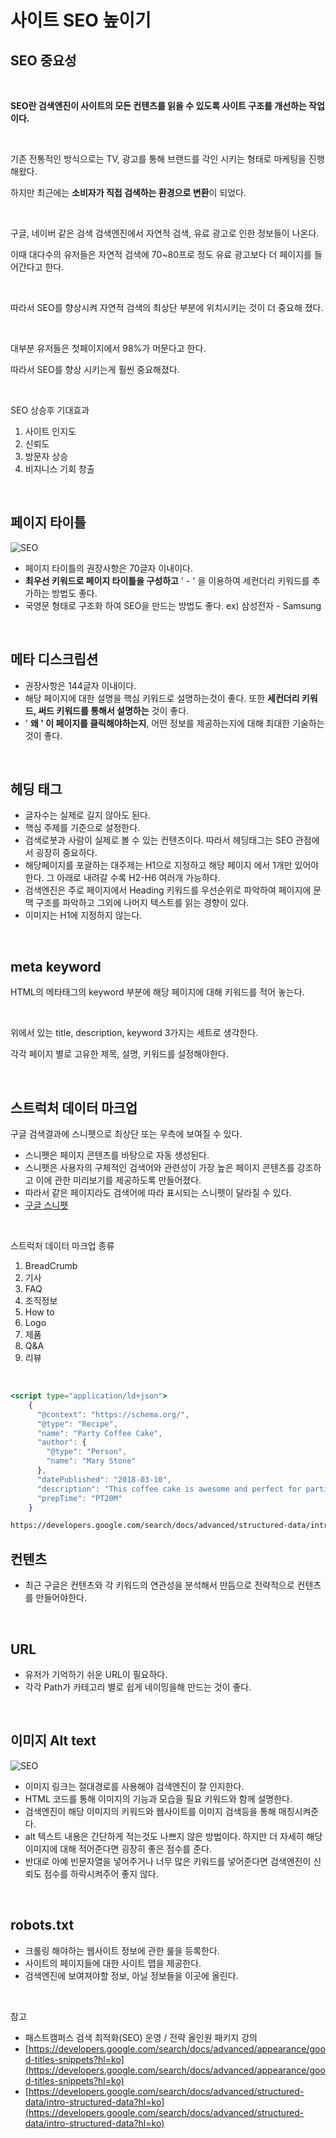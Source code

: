 # 사이트 SEO 높이기

## SEO 중요성

<br>

**SEO란 검색엔진이 사이트의 모든 컨텐츠를 읽을 수 있도록 사이트 구조를 개선하는 작업이다.**

<br>

기존 전통적인 방식으로는 TV, 광고를 통해 브랜드를 각인 시키는 형태로 마케팅을 진행해왔다.

하지만 최근에는 **소비자가 직접 검색하는 환경으로 변환**이 되었다.

<br>

구글, 네이버 같은 검색 검색엔진에서 자연적 검색, 유료 광고로 인한 정보들이 나온다.

이때 대다수의 유저들은 자연적 검색에 70~80프로 정도 유료 광고보다 더 페이지를 들어간다고 한다.

<br>

따라서 SEO를 향상시켜 자연적 검색의 최상단 부분에 위치시키는 것이 더 중요해 졌다.

<br>

대부분 유저들은 첫페이지에서 98%가 머문다고 한다.

따라서 SEO를 향상 시키는게 훨씬 중요해졌다.

<br>

SEO 상승후 기대효과

1. 사이트 인지도
2. 신뢰도
3. 방문자 상승
4. 비지니스 기회 창출

<br>

## 페이지 타이틀

![SEO](../Images/SEO%20컨텐츠%20요소/SEO%20컨텐츠%20요소-1.png)

- 페이지 타이틀의 권장사항은 70글자 이내이다.
- **최우선 키워드로 페이지 타이틀을 구성하고** ' - ' 을 이용하여 세컨더리 키워드를 추가하는 방법도 좋다.
- 국영문 형태로 구조화 하여 SEO을 만드는 방법도 좋다. ex) 삼성전자 - Samsung

<br>

## 메타 디스크립션

- 권장사항은 144글자 이내이다.
- 해당 페이지에 대한 설명을 핵심 키워드로 설명하는것이 좋다. 또한 **세컨더리 키워드, 써드 키워드를 통해서 설명하는** 것이 좋다.
- ' **왜 ' 이 페이지를 클릭해야하는지**, 어떤 정보를 제공하는지에 대해 최대한 기술하는 것이 좋다.

<br>

## 헤딩 태그

- 글자수는 실제로 길지 않아도 된다.
- 핵심 주제를 기준으로 설정한다.
- 검색로봇과 사람이 실제로 볼 수 있는 컨텐츠이다. 따라서 헤딩태그는 SEO 관점에서 굉장히 중요하다.
- 해당페이지를 포괄하는 대주제는 H1으로 지정하고 해당 페이지 에서 1개만 있어야한다. 그 아래로 내려갈 수록 H2-H6 여러개 가능하다.
- 검색엔진은 주로 페이지에서 Heading 키워드를 우선순위로 파악하여 페이지에 문맥 구조를 파악하고 그외에 나머지 텍스트를 읽는 경향이 있다.
- 이미지는 H1에 지정하지 않는다.

<br>

## meta keyword

HTML의 메타태그의 keyword 부분에 해당 페이지에 대해 키워드를 적어 놓는다.

<br>

위에서 있는 title, description, keyword 3가지는 세트로 생각한다.

각각 페이지 별로 고유한 제목, 설명, 키워드를 설정해야한다.

<br>

## 스트럭처 데이터 마크업

구글 검색결과에 스니펫으로 최상단 또는 우측에 보여질 수 있다.

- 스니펫은 페이지 콘텐츠를 바탕으로 자동 생성된다.
- 스니펫은 사용자의 구체적인 검색어와 관련성이 가장 높은 페이지 콘텐츠를 강조하고 이에 관한 미리보기를 제공하도록 만들어졌다.
- 따라서 같은 페이지라도 검색어에 따라 표시되는 스니펫이 달라질 수 있다.
- [구글 스니펫](https://developers.google.com/search/docs/advanced/appearance/good-titles-snippets?hl=ko)

<br>

스트럭처 데이터 마크업 종류

1. BreadCrumb
2. 기사
3. FAQ
4. 조직정보
5. How to
6. Logo
7. 제품
8. Q&A
9. 리뷰

<br>

```jsx
<script type="application/ld+json">
    {
      "@context": "https://schema.org/",
      "@type": "Recipe",
      "name": "Party Coffee Cake",
      "author": {
        "@type": "Person",
        "name": "Mary Stone"
      },
      "datePublished": "2018-03-10",
      "description": "This coffee cake is awesome and perfect for parties.",
      "prepTime": "PT20M"
    }

https://developers.google.com/search/docs/advanced/structured-data/intro-structured-data?hl=ko
```

## 컨텐츠

- 최근 구글은 컨텐츠와 각 키워드의 연관성을 분석해서 만듬으로 전략적으로 컨텐츠를 만들어야한다.

<br>

## URL

- 유저가 기억하기 쉬운 URL이 필요하다.
- 각각 Path가 카테고리 별로 쉽게 네이밍을해 만드는 것이 좋다.

<br>

## 이미지 Alt text

![SEO](../Images/SEO%20컨텐츠%20요소/SEO%20컨텐츠%20요소-2.png)

- 이미지 링크는 절대경로를 사용해야 검색엔진이 잘 인지한다.
- HTML 코드를 통해 이미지의 기능과 모습을 필요 키워드와 함께 설명한다.
- 검색엔진이 해당 이미지의 키워드와 웹사이트를 이미지 검색등을 통해 매칭시켜준다.
- alt 텍스트 내용은 간단하게 적는것도 나쁘지 않은 방법이다. 하지만 더 자세히 해당 이미지에 대해 적어준다면 굉장히 좋은 점수를 준다.
- 반대로 아예 빈문자열을 넣어주거나 너무 많은 키워드를 넣어준다면 검색엔진이 신뢰도 점수를 하락시켜주어 좋지 않다.

<br>

## robots.txt

- 크롤링 해야하는 웹사이트 정보에 관한 룰을 등록한다.
- 사이트의 페이지들에 대한 사이트 맵을 제공한다.
- 검색엔진에 보여져야할 정보, 아닐 정보들을 이곳에 올린다.

<br>

참고

- 패스트캠퍼스 검색 최적화(SEO) 운영 / 전략 올인원 패키지 강의
- [https://developers.google.com/search/docs/advanced/appearance/good-titles-snippets?hl=ko](https://developers.google.com/search/docs/advanced/appearance/good-titles-snippets?hl=ko)
- [https://developers.google.com/search/docs/advanced/structured-data/intro-structured-data?hl=ko](https://developers.google.com/search/docs/advanced/structured-data/intro-structured-data?hl=ko)
